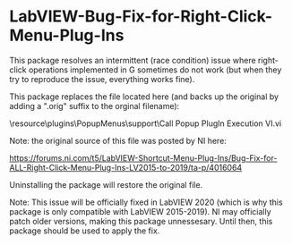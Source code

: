# LabVIEW-Bug-Fix-for-Right-Click-Menu-Plug-Ins
This package resolves an intermittent (race condition) issue where right-click operations implemented in G sometimes do not work (but when they try to reproduce the issue, everything works fine).

This package replaces the file located here (and backs up the original by adding a ".orig" suffix to the orginal filename):

<LabVIEW>\resource\plugins\PopupMenus\support\Call Popup PlugIn Execution VI.vi

Note: the original source of this file was posted by NI here:

https://forums.ni.com/t5/LabVIEW-Shortcut-Menu-Plug-Ins/Bug-Fix-for-ALL-Right-Click-Menu-Plug-Ins-LV2015-to-2019/ta-p/4016064

Uninstalling the package will restore the original file.

Note: This issue will be officially fixed in LabVIEW 2020 (which is why this package is only compatible with LabVIEW 2015-2019).   NI may officially patch older versions, making this package unnessesary. Until then, this package should be used to apply the fix.
